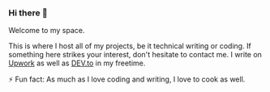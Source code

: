 ### Hi there 👋

Welcome to my space. 

This is where I host all of my projects, be it technical writing or coding. If something here strikes your interest, don't hesitate to contact me. I write on [Upwork](https://www.upwork.com/freelancers/~0133deba4e172e23aa) as well as [DEV.to](https://dev.to/aswinrajeevofficial) in my freetime.

⚡ Fun fact: As much as I love coding and writing, I love to cook as well.
<!--
**aswinrajeevofficial/aswinrajeevofficial** is a ✨ _special_ ✨ repository because its `README.md` (this file) appears on your GitHub profile.

Here are some ideas to get you started:

- 🔭 I’m currently working on ...
- 🌱 I’m currently learning ...
- 👯 I’m looking to collaborate on ...
- 🤔 I’m looking for help with ...
- 💬 Ask me about ...
- 📫 How to reach me: ...
- 😄 Pronouns: ...
- ⚡ Fun fact: ...
-->
